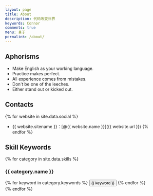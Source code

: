 ```yaml
---
layout: page
title: About
description: 代码改变世界
keywords: Connor
comments: true
menu: 关于
permalink: /about/
---
```


## Aphorisms

* Make English as your working language.
* Practice makes perfect.
* All experience comes from mistakes.
* Don't be one of the leeches.
* Either stand out or kicked out.


## Contacts

{% for website in site.data.social %}
* {{ website.sitename }}：[@{{ website.name }}]({{ website.url }})
{% endfor %}

## Skill Keywords

{% for category in site.data.skills %}
### {{ category.name }}
<div class="btn-inline">
{% for keyword in category.keywords %}
<button class="btn btn-outline" type="button">{{ keyword }}</button>
{% endfor %}
</div>
{% endfor %}
